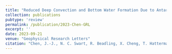 ```yaml
---
title: "Reduced Deep Convection and Bottom Water Formation Due to Antarctic Meltwater in a Multi-Model Ensemble"
collection: publications
pubtype: 'review'
permalink: /publication/2023-Chen-GRL
excerpt: ''
date: 2023-09-21
venue: "Geophysical Research Letters"
citation: "Chen, J.-J., N. C. Swart, R. Beadling, X. Cheng, T. Hattermann, A. Jüling, Q. Li, J. Marshall, T. Martin, M. Muilwijk, A. G. Pauling, A. Purich, I. J. Smith and M. Thomas. &quot;Reduced Deep Convection and Bottom Water Formation Due to Antarctic Meltwater in a Multi-Model Ensemble&quot; <i>Geophysical Research Letters</i>. (under review)"
---
```

